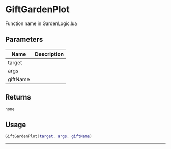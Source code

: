 # GiftGardenPlot

Function name in GardenLogic.lua

## Parameters

| Name     | Description |
| -------- | ----------- |
| target   |             |
| args     |             |
| giftName |             |

## Returns

`none`

## Usage

```lua
GiftGardenPlot(target, args, giftName)
```

---
